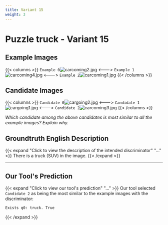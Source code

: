 ```yaml
---
title: Variant 15
weight: 3
---
```


# Puzzle truck - Variant 15

## Example Images
{{< columns >}}
`Example 0`![carcoming2.jpg](/natscene_data/images/carcoming2.jpg)
<--->
`Example 1`![carcoming4.jpg](/natscene_data/images/carcoming4.jpg)
<--->
`Example 2`![carcoming1.jpg](/natscene_data/images/carcoming1.jpg)
{{< /columns >}}

## Candidate Images
{{< columns >}}
`Candidate 0`![cargoing2.jpg](/natscene_data/images/cargoing2.jpg)
<--->
`Candidate 1`![cargoing1.jpg](/natscene_data/images/cargoing1.jpg)
<--->
`Candidate 2`![carcoming3.jpg](/natscene_data/images/carcoming3.jpg)
{{< /columns >}}

*Which candidate among the above candidates is most similar to all the example images? Explain why.*

## Groundtruth English Description

{{< expand "Click to view the description of the intended discriminator" "..." >}}
There is a truck (SUV) in the image.
{{< /expand >}}

---



## Our Tool's Prediction

{{< expand "Click to view our tool's prediction" "..." >}}
Our tool selected `Candidate 2` as being the most similar to the example images with the discriminator:
```plaintext
Exists q0: truck. True
```
{{< /expand >}}
